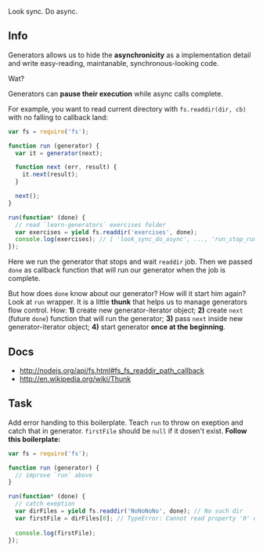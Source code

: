 Look sync. Do async.

## Info
Generators allows us to hide the **asynchronicity** as a implementation
detail and write easy-reading, maintanable, synchronous-looking code.

Wat?

Generators can **pause their execution** while async calls complete.

For example, you want to read current directory with `fs.readdir(dir, cb)`
with no falling to callback land:

```js
var fs = require('fs');

function run (generator) {
  var it = generator(next);

  function next (err, result) {
    it.next(result);
  }

  next();  
}

run(function* (done) {
  // read `learn-generators` exercises folder
  var exercises = yield fs.readdir('exercises', done);
  console.log(exercises); // [ 'look_sync_do_async', ..., 'run_stop_run' ]
});

```
Here we run the generator that stops and wait `readdir` job. Then we passed `done`
as callback function that will run our generator when the job is complete.

But how does `done` know about our generator? How will it start him again?
Look at `run` wrapper. It is a little **thunk** that helps us to manage generators
flow control. How:
**1)** create new generator-iterator object;
**2)** create `next` (future `done`) function that will run the generator;
**3)** pass `next` inside new generator-iterator object;
**4)** start generator **once at the beginning**.

## Docs
 - http://nodejs.org/api/fs.html#fs_fs_readdir_path_callback
 - http://en.wikipedia.org/wiki/Thunk
 
## Task
Add error handing to this boilerplate. Teach `run` to throw on exeption and
catch that in generator. `firstFile` should be `null` if it dosen't exist.
**Follow this boilerplate:**
```js
var fs = require('fs');

function run (generator) {
  // improve `run` above
}

run(function* (done) {
  // catch exeption
  var dirFiles = yield fs.readdir('NoNoNoNo', done); // No such dir
  var firstFile = dirFiles[0]; // TypeError: Cannot read property '0' of undefined
  
  console.log(firstFile);
});
```
